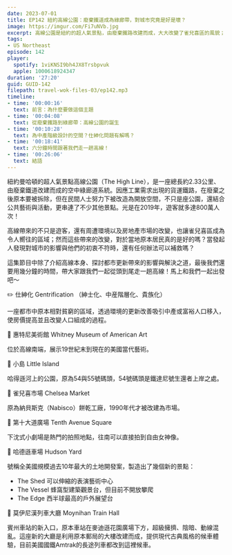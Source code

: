 ```yaml
---
date: 2023-07-01
title: EP142 紐約高線公園：廢棄鐵道成為綠廊帶，對城市究竟是好是壞？
image: https://imgur.com/Fi7uNVb.jpg
excerpt: 高線公園是紐約的超人氣景點，由廢棄鐵路改建而成，大大改變了雀兒喜區的風貌；然而這樣的改變，對於原本當地的居民來說，究竟是福還是禍？都市更新帶來的問題有解嗎？跟著我們一起認識高線的歷史、當今面對的問題，並且從頭到尾好好走一遍吧！
tags:
- US Northeast
episode: 142
player:
  spotify: 1viKNSI9bh4JX8Trsbpvuk
  apple: 1000618924347
duration: '27:20'
guid: GUID-142
filepath: travel-wok-files-03/ep142.mp3
timeline:
- time: '00:00:16'
  text: 前言：為什麼要做這個主題
- time: '00:04:08'
  text: 從廢棄鐵路到綠廊帶：高線公園的誕生
- time: '00:10:28'
  text: 為中產階級設計的空間？仕紳化問題有解嗎？
- time: '00:18:41'
  text: 六分鐘時間跟著我們走一趟高線！
- time: '00:26:06'
  text: 結語
---
```

紐約曼哈頓的超人氣景點高線公園（The High Line），是一座總長約2.33公里、由廢棄鐵道改建而成的空中綠廊道系統。因應工業需求出現的貨運鐵路，在廢棄之後原本要被拆除，但在民間人士努力下被改造為開放空間，不只是座公園，還結合公共藝術與活動，更串連了不少其他景點。光是在2019年，遊客就多達800萬人次！

高線帶來的不只是遊客，還有周遭環境以及房地產市場的改變，也讓雀兒喜區成為令人嚮往的區域；然而這些帶來的改變，對於當地原本居民真的是好的嗎？當發起人發現對城市的影響與他們的初衷不符時，還有任何辦法可以補救嗎？

這集節目中除了介紹高線本身、探討都市更新帶來的影響與解決之道，最後我們還要用幾分鐘的時間，帶大家跟我們一起從頭到尾走一趟高線！馬上和我們一起出發吧～

✏️ 仕紳化 Gentrification （紳士化、中産階層化、貴族化）

一座都市中原本相對貧窮的區域，透過環境的更新改善吸引中產或富裕人口移入，使房價提高並且改變人口組成的過程。

📌 惠特尼美術館 Whitney Museum of American Art

位於高線南端，展示19世紀末到現在的美國當代藝術。

📌 小島 Little Island 

哈得遜河上的公園，原為54與55號碼頭，54號碼頭是鐵達尼號生還者上岸之處。

📌  雀兒喜市場 Chelsea Market

原為納貝斯克（Nabisco）餅乾工廠，1990年代才被改建為市場。

📌 第十大道廣場 Tenth Avenue Square

下沈式小劇場是熱門的拍照地點，往南可以直接拍到自由女神像。

📌 哈德遜車場 Hudson Yard

號稱全美國規模過去10年最大的土地開發案，製造出了幾個新的景點：
- The Shed 可以伸縮的表演藝術中心
- The Vessel 蜂窩型建築觀景台，但目前不開放攀爬
- The Edge 西半球最高的戶外展望台

📌 莫伊尼漢列車大廳 Moynihan Train Hall

賓州車站的新入口，原本車站在麥迪遜花園廣場下方，超級擁擠、陰暗、動線混亂。這座新的大廳是利用原本郵局的大樓改建而成，提供現代古典風格的候車體驗，目前美國國鐵Amtrak的長途列車都改到這裡候車。
